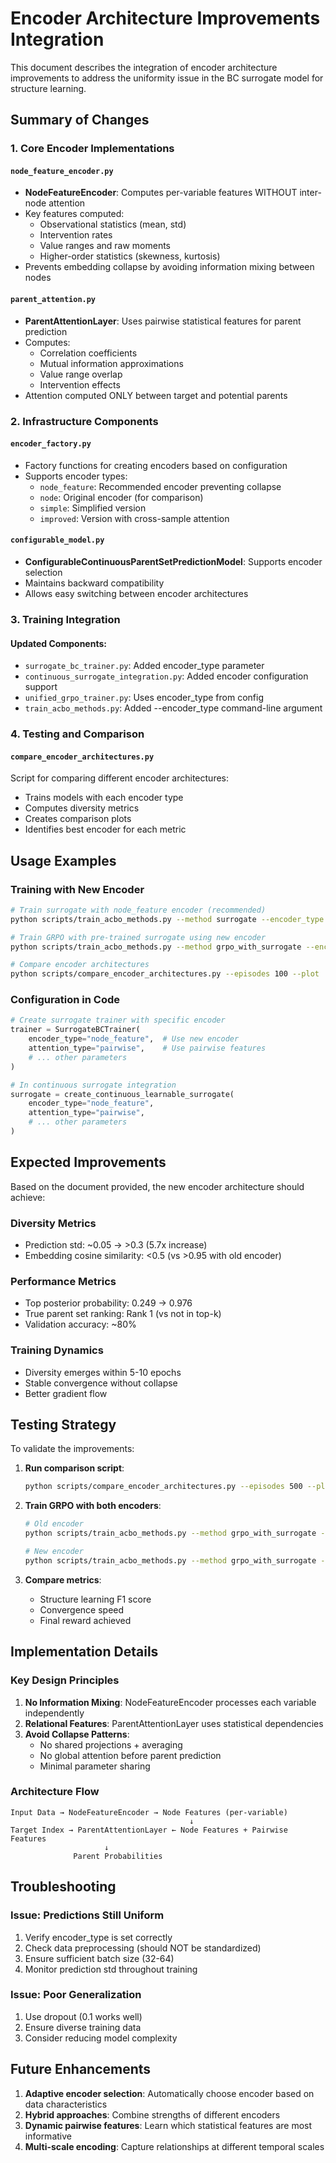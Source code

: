# Encoder Architecture Improvements Integration

This document describes the integration of encoder architecture improvements to address the uniformity issue in the BC surrogate model for structure learning.

## Summary of Changes

### 1. Core Encoder Implementations

#### `node_feature_encoder.py`
- **NodeFeatureEncoder**: Computes per-variable features WITHOUT inter-node attention
- Key features computed:
  - Observational statistics (mean, std)
  - Intervention rates
  - Value ranges and raw moments
  - Higher-order statistics (skewness, kurtosis)
- Prevents embedding collapse by avoiding information mixing between nodes

#### `parent_attention.py`
- **ParentAttentionLayer**: Uses pairwise statistical features for parent prediction
- Computes:
  - Correlation coefficients
  - Mutual information approximations
  - Value range overlap
  - Intervention effects
- Attention computed ONLY between target and potential parents

### 2. Infrastructure Components

#### `encoder_factory.py`
- Factory functions for creating encoders based on configuration
- Supports encoder types:
  - `node_feature`: Recommended encoder preventing collapse
  - `node`: Original encoder (for comparison)
  - `simple`: Simplified version
  - `improved`: Version with cross-sample attention

#### `configurable_model.py`
- **ConfigurableContinuousParentSetPredictionModel**: Supports encoder selection
- Maintains backward compatibility
- Allows easy switching between encoder architectures

### 3. Training Integration

#### Updated Components:
- `surrogate_bc_trainer.py`: Added encoder_type parameter
- `continuous_surrogate_integration.py`: Added encoder configuration support
- `unified_grpo_trainer.py`: Uses encoder_type from config
- `train_acbo_methods.py`: Added --encoder_type command-line argument

### 4. Testing and Comparison

#### `compare_encoder_architectures.py`
Script for comparing different encoder architectures:
- Trains models with each encoder type
- Computes diversity metrics
- Creates comparison plots
- Identifies best encoder for each metric

## Usage Examples

### Training with New Encoder

```bash
# Train surrogate with node_feature encoder (recommended)
python scripts/train_acbo_methods.py --method surrogate --encoder_type node_feature

# Train GRPO with pre-trained surrogate using new encoder
python scripts/train_acbo_methods.py --method grpo_with_surrogate --encoder_type node_feature

# Compare encoder architectures
python scripts/compare_encoder_architectures.py --episodes 100 --plot
```

### Configuration in Code

```python
# Create surrogate trainer with specific encoder
trainer = SurrogateBCTrainer(
    encoder_type="node_feature",  # Use new encoder
    attention_type="pairwise",    # Use pairwise features
    # ... other parameters
)

# In continuous surrogate integration
surrogate = create_continuous_learnable_surrogate(
    encoder_type="node_feature",
    attention_type="pairwise",
    # ... other parameters
)
```

## Expected Improvements

Based on the document provided, the new encoder architecture should achieve:

### Diversity Metrics
- Prediction std: ~0.05 → >0.3 (5.7x increase)
- Embedding cosine similarity: <0.5 (vs >0.95 with old encoder)

### Performance Metrics
- Top posterior probability: 0.249 → 0.976
- True parent set ranking: Rank 1 (vs not in top-k)
- Validation accuracy: ~80%

### Training Dynamics
- Diversity emerges within 5-10 epochs
- Stable convergence without collapse
- Better gradient flow

## Testing Strategy

To validate the improvements:

1. **Run comparison script**:
   ```bash
   python scripts/compare_encoder_architectures.py --episodes 500 --plot
   ```

2. **Train GRPO with both encoders**:
   ```bash
   # Old encoder
   python scripts/train_acbo_methods.py --method grpo_with_surrogate --encoder_type node --episodes 1000
   
   # New encoder
   python scripts/train_acbo_methods.py --method grpo_with_surrogate --encoder_type node_feature --episodes 1000
   ```

3. **Compare metrics**:
   - Structure learning F1 score
   - Convergence speed
   - Final reward achieved

## Implementation Details

### Key Design Principles

1. **No Information Mixing**: NodeFeatureEncoder processes each variable independently
2. **Relational Features**: ParentAttentionLayer uses statistical dependencies
3. **Avoid Collapse Patterns**:
   - No shared projections + averaging
   - No global attention before parent prediction
   - Minimal parameter sharing

### Architecture Flow

```
Input Data → NodeFeatureEncoder → Node Features (per-variable)
                                        ↓
Target Index → ParentAttentionLayer ← Node Features + Pairwise Features
                     ↓
              Parent Probabilities
```

## Troubleshooting

### Issue: Predictions Still Uniform

1. Verify encoder_type is set correctly
2. Check data preprocessing (should NOT be standardized)
3. Ensure sufficient batch size (32-64)
4. Monitor prediction std throughout training

### Issue: Poor Generalization

1. Use dropout (0.1 works well)
2. Ensure diverse training data
3. Consider reducing model complexity

## Future Enhancements

1. **Adaptive encoder selection**: Automatically choose encoder based on data characteristics
2. **Hybrid approaches**: Combine strengths of different encoders
3. **Dynamic pairwise features**: Learn which statistical features are most informative
4. **Multi-scale encoding**: Capture relationships at different temporal scales